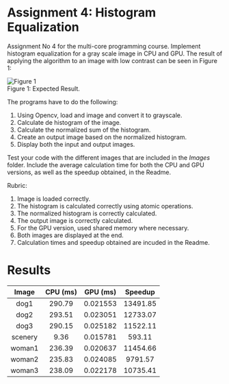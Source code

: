 # Assignment 4: Histogram Equalization

Assignment No 4 for the multi-core programming course. Implement histogram equalization for a gray scale image in CPU and GPU. The result of applying the algorithm to an image with low contrast can be seen in Figure 1:

![Figure 1](Images/histogram_equalization.png)
<br/>Figure 1: Expected Result.

The programs have to do the following:

1. Using Opencv, load and image and convert it to grayscale.
2. Calculate de histogram of the image.
3. Calculate the normalized sum of the histogram.
4. Create an output image based on the normalized histogram.
5. Display both the input and output images.

Test your code with the different images that are included in the *Images* folder. Include the average calculation time for both the CPU and GPU versions, as well as the speedup obtained, in the Readme.

Rubric:

1. Image is loaded correctly.
2. The histogram is calculated correctly using atomic operations.
3. The normalized histogram is correctly calculated.
4. The output image is correctly calculated.
5. For the GPU version, used shared memory where necessary.
6. Both images are displayed at the end.
7. Calculation times and speedup obtained are incuded in the Readme.

# Results
| Image | CPU (ms) | GPU (ms) | Speedup |
|:---:|:---:|:---:|:---:|
| dog1 | 290.79 | 0.021553 | 13491.85 |
| dog2 | 293.51 | 0.023051 | 12733.07 |
| dog3 | 290.15 | 0.025182 | 11522.11 |
| scenery | 9.36 | 0.015781 | 593.11 |
| woman1 | 236.39 | 0.020637 | 11454.66 |
| woman2 | 235.83 | 0.024085 | 9791.57 |
| woman3 | 238.09 | 0.022178 | 10735.41 |

